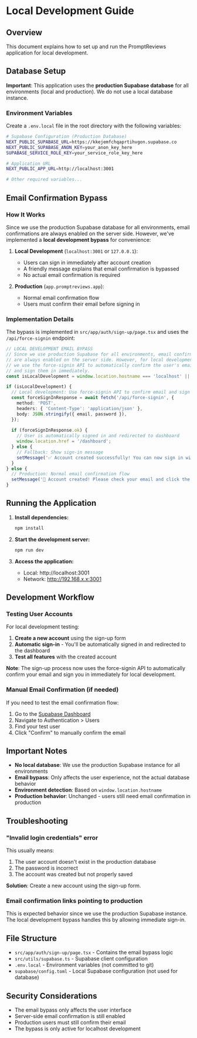 # Local Development Guide

## Overview

This document explains how to set up and run the PromptReviews application for local development.

## Database Setup

**Important**: This application uses the **production Supabase database** for all environments (local and production). We do not use a local database instance.

### Environment Variables

Create a `.env.local` file in the root directory with the following variables:

```bash
# Supabase Configuration (Production Database)
NEXT_PUBLIC_SUPABASE_URL=https://kkejemfchqaprtihvgon.supabase.co
NEXT_PUBLIC_SUPABASE_ANON_KEY=your_anon_key_here
SUPABASE_SERVICE_ROLE_KEY=your_service_role_key_here

# Application URL
NEXT_PUBLIC_APP_URL=http://localhost:3001

# Other required variables...
```

## Email Confirmation Bypass

### How It Works

Since we use the production Supabase database for all environments, email confirmations are always enabled on the server side. However, we've implemented a **local development bypass** for convenience:

1. **Local Development** (`localhost:3001` or `127.0.0.1`):
   - Users can sign in immediately after account creation
   - A friendly message explains that email confirmation is bypassed
   - No actual email confirmation is required

2. **Production** (`app.promptreviews.app`):
   - Normal email confirmation flow
   - Users must confirm their email before signing in

### Implementation Details

The bypass is implemented in `src/app/auth/sign-up/page.tsx` and uses the `/api/force-signin` endpoint:

```typescript
// LOCAL DEVELOPMENT EMAIL BYPASS
// Since we use production Supabase for all environments, email confirmations
// are always enabled on the server side. However, for local development,
// we use the force-signin API to automatically confirm the user's email
// and sign them in immediately.
const isLocalDevelopment = window.location.hostname === 'localhost' || window.location.hostname === '127.0.0.1';

if (isLocalDevelopment) {
  // Local development: Use force-signin API to confirm email and sign in user
  const forceSignInResponse = await fetch('/api/force-signin', {
    method: 'POST',
    headers: { 'Content-Type': 'application/json' },
    body: JSON.stringify({ email, password }),
  });
  
  if (forceSignInResponse.ok) {
    // User is automatically signed in and redirected to dashboard
    window.location.href = '/dashboard';
  } else {
    // Fallback: Show sign-in message
    setMessage('✅ Account created successfully! You can now sign in with your credentials.');
  }
} else {
  // Production: Normal email confirmation flow
  setMessage('📧 Account created! Please check your email and click the confirmation link to activate your account.');
}
```

## Running the Application

1. **Install dependencies:**
   ```bash
   npm install
   ```

2. **Start the development server:**
   ```bash
   npm run dev
   ```

3. **Access the application:**
   - Local: http://localhost:3001
   - Network: http://192.168.x.x:3001

## Development Workflow

### Testing User Accounts

For local development testing:

1. **Create a new account** using the sign-up form
2. **Automatic sign-in** - You'll be automatically signed in and redirected to the dashboard
3. **Test all features** with the created account

**Note**: The sign-up process now uses the force-signin API to automatically confirm your email and sign you in immediately for local development.

### Manual Email Confirmation (if needed)

If you need to test the email confirmation flow:

1. Go to the [Supabase Dashboard](https://supabase.com/dashboard)
2. Navigate to Authentication > Users
3. Find your test user
4. Click "Confirm" to manually confirm the email

## Important Notes

- **No local database**: We use the production Supabase instance for all environments
- **Email bypass**: Only affects the user experience, not the actual database behavior
- **Environment detection**: Based on `window.location.hostname`
- **Production behavior**: Unchanged - users still need email confirmation in production

## Troubleshooting

### "Invalid login credentials" error

This usually means:
1. The user account doesn't exist in the production database
2. The password is incorrect
3. The account was created but not properly saved

**Solution**: Create a new account using the sign-up form.

### Email confirmation links pointing to production

This is expected behavior since we use the production Supabase instance. The local development bypass handles this by allowing immediate sign-in.

## File Structure

- `src/app/auth/sign-up/page.tsx` - Contains the email bypass logic
- `src/utils/supabase.ts` - Supabase client configuration
- `.env.local` - Environment variables (not committed to git)
- `supabase/config.toml` - Local Supabase configuration (not used for database)

## Security Considerations

- The email bypass only affects the user interface
- Server-side email confirmation is still enabled
- Production users must still confirm their email
- The bypass is only active for localhost development 